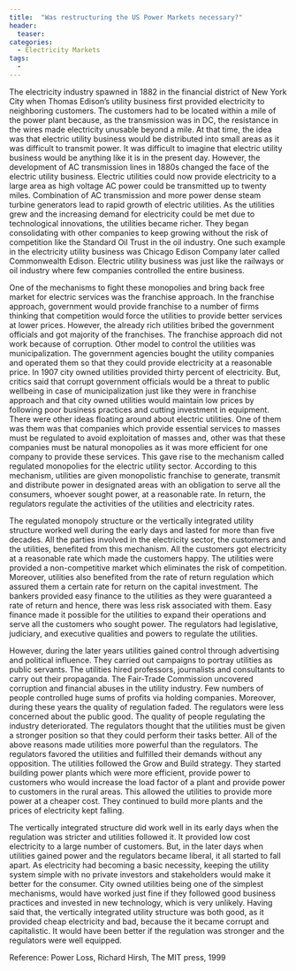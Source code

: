 ```yaml
---
title:  "Was restructuring the US Power Markets necessary?"
header:
  teaser:
categories:
  - Electricity Markets
tags:
  -
---
```


The electricity industry spawned in 1882 in the financial district of New York City when Thomas Edison’s utility business first provided electricity to neighboring customers. The customers had to be located within a mile of the power plant because, as the transmission was in DC, the resistance in the wires made electricity unusable beyond a mile.  At that time, the idea was that electric utility business would be distributed into small areas as it was difficult to transmit power. It was difficult to imagine that electric utility business would be anything like it is in the present day. However, the development of AC transmission lines in 1880s changed the face of the electric utility business. Electric utilities could now provide electricity to a large area as high voltage AC power could be transmitted up to twenty miles. Combination of AC transmission and more power dense steam turbine generators lead to rapid growth of electric utilities. As the utilities grew and the increasing demand for electricity could be met due to technological innovations, the utilities became richer. They began consolidating with other companies to keep growing without the risk of competition like the Standard Oil Trust in the oil industry. One such example in the electricity utility business was Chicago Edison Company later called Commonwealth Edison. Electric utility business was just like the railways or oil industry where few companies controlled the entire business.

One of the mechanisms to fight these monopolies and bring back free market for electric services was the franchise approach.  In the franchise approach, government would provide franchise to a number of firms thinking that competition would force the utilities to provide better services at lower prices. However, the already rich utilities bribed the government officials and got majority of the franchises. The franchise approach did not work because of corruption. Other model to control the utilities was municipalization. The government agencies bought the utility companies and operated them so that they could provide electricity at a reasonable price. In 1907 city owned utilities provided thirty percent of electricity. But, critics said that corrupt government officials would be a threat to public wellbeing in case of municipalization just like they were in franchise approach and that city owned utilities would maintain low prices by following poor business practices and cutting investment in equipment. There were other ideas floating around about electric utilities. One of them was them was that companies which provide essential services to masses must be regulated to avoid exploitation of masses and, other was that these companies must be natural monopolies as it was more efficient for one company to provide these services. This gave rise to the mechanism called regulated monopolies for the electric utility sector. According to this mechanism, utilities are given monopolistic franchise to generate, transmit and distribute power in designated areas with an obligation to serve all the consumers, whoever sought power, at a reasonable rate. In return, the regulators regulate the activities of the utilities and electricity rates.

The regulated monopoly structure or the vertically integrated utility structure worked well during the early days and lasted for more than five decades. All the parties involved in the electricity sector, the customers and the utilities, benefited from this mechanism. All the customers got electricity at a reasonable rate which made the customers happy. The utilities were provided a non-competitive market which eliminates the risk of competition. Moreover, utilities also benefited from the rate of return regulation which assured them a certain rate for return on the capital investment. The bankers provided easy finance to the utilities as they were guaranteed a rate of return and hence, there was less risk associated with them. Easy finance made it possible for the utilities to expand their operations and serve all the customers who sought power. The regulators had legislative, judiciary, and executive qualities and powers to regulate the utilities.

However, during the later years utilities gained control through advertising and political influence. They carried out campaigns to portray utilities as public servants. The utilities hired professors, journalists and consultants to carry out their propaganda. The Fair-Trade Commission uncovered corruption and financial abuses in the utility industry. Few numbers of people controlled huge sums of profits via holding companies. Moreover, during these years the quality of regulation faded. The regulators were less concerned about the public good. The quality of people regulating the industry deteriorated. The regulators thought that the utilities must be given a stronger position so that they could perform their tasks better. All of the above reasons made utilities more powerful than the regulators. The regulators favored the utilities and fulfilled their demands without any opposition. The utilities followed the Grow and Build strategy. They started building power plants which were more efficient, provide power to customers who would increase the load factor of a plant and provide power to customers in the rural areas. This allowed the utilities to provide more power at a cheaper cost. They continued to build more plants and the prices of electricity kept falling.  

The vertically integrated structure did work well in its early days when the regulation was stricter and utilities followed it. It provided low cost electricity to a large number of customers. But, in the later days when utilities gained power and the regulators became liberal, it all started to fall apart. As electricity had becoming a basic necessity, keeping the utility system simple with no private investors and stakeholders would make it better for the consumer. City owned utilities being one of the simplest mechanisms, would have worked just fine if they followed good business practices and invested in new technology, which is very unlikely.  Having said that, the vertically integrated utility structure was both good, as it provided cheap electricity and bad, because the it became corrupt and capitalistic. It would have been better if the regulation was stronger and the regulators were well equipped.

Reference:
Power Loss, Richard Hirsh, The MIT press, 1999
